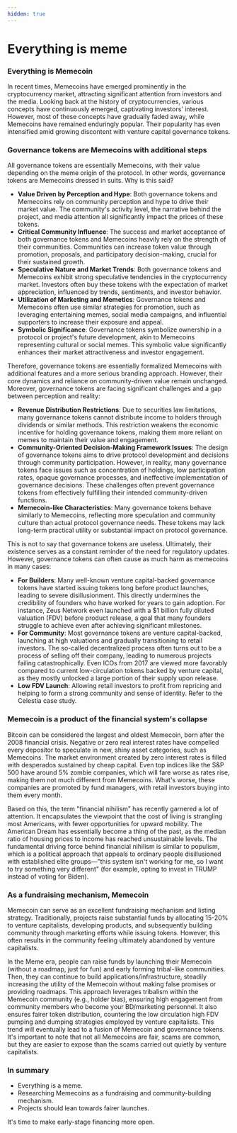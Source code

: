 ```yaml
---
hidden: true
---
```


# Everything is meme

### Everything is Memecoin

In recent times, Memecoins have emerged prominently in the cryptocurrency market, attracting significant attention from investors and the media. Looking back at the history of cryptocurrencies, various concepts have continuously emerged, captivating investors' interest. However, most of these concepts have gradually faded away, while Memecoins have remained enduringly popular. Their popularity has even intensified amid growing discontent with venture capital governance tokens.

### Governance tokens are Memecoins with additional steps

All governance tokens are essentially Memecoins, with their value depending on the meme origin of the protocol. In other words, governance tokens are Memecoins dressed in suits. Why is this said?

* **Value Driven by Perception and Hype**: Both governance tokens and Memecoins rely on community perception and hype to drive their market value. The community's activity level, the narrative behind the project, and media attention all significantly impact the prices of these tokens.
* **Critical Community Influence**: The success and market acceptance of both governance tokens and Memecoins heavily rely on the strength of their communities. Communities can increase token value through promotion, proposals, and participatory decision-making, crucial for their sustained growth.
* **Speculative Nature and Market Trends**: Both governance tokens and Memecoins exhibit strong speculative tendencies in the cryptocurrency market. Investors often buy these tokens with the expectation of market appreciation, influenced by trends, sentiments, and investor behavior.
* **Utilization of Marketing and Memetics**: Governance tokens and Memecoins often use similar strategies for promotion, such as leveraging entertaining memes, social media campaigns, and influential supporters to increase their exposure and appeal.
* **Symbolic Significance**: Governance tokens symbolize ownership in a protocol or project's future development, akin to Memecoins representing cultural or social memes. This symbolic value significantly enhances their market attractiveness and investor engagement.

Therefore, governance tokens are essentially formalized Memecoins with additional features and a more serious branding approach. However, their core dynamics and reliance on community-driven value remain unchanged. Moreover, governance tokens are facing significant challenges and a gap between perception and reality:

* **Revenue Distribution Restrictions**: Due to securities law limitations, many governance tokens cannot distribute income to holders through dividends or similar methods. This restriction weakens the economic incentive for holding governance tokens, making them more reliant on memes to maintain their value and engagement.
* **Community-Oriented Decision-Making Framework Issues**: The design of governance tokens aims to drive protocol development and decisions through community participation. However, in reality, many governance tokens face issues such as concentration of holdings, low participation rates, opaque governance processes, and ineffective implementation of governance decisions. These challenges often prevent governance tokens from effectively fulfilling their intended community-driven functions.
* **Memecoin-like Characteristics**: Many governance tokens behave similarly to Memecoins, reflecting more speculation and community culture than actual protocol governance needs. These tokens may lack long-term practical utility or substantial impact on protocol governance.

This is not to say that governance tokens are useless. Ultimately, their existence serves as a constant reminder of the need for regulatory updates. However, governance tokens can often cause as much harm as memecoins in many cases:

* **For Builders**: Many well-known venture capital-backed governance tokens have started issuing tokens long before product launches, leading to severe disillusionment. This directly undermines the credibility of founders who have worked for years to gain adoption. For instance, Zeus Network even launched with a $1 billion fully diluted valuation (FDV) before product release, a goal that many founders struggle to achieve even after achieving significant milestones.
* **For Community**: Most governance tokens are venture capital-backed, launching at high valuations and gradually transitioning to retail investors. The so-called decentralized process often turns out to be a process of selling off their company, leading to numerous projects failing catastrophically. Even ICOs from 2017 are viewed more favorably compared to current low-circulation tokens backed by venture capital, as they mostly unlocked a large portion of their supply upon release.
* **Low FDV Launch**: Allowing retail investors to profit from repricing and helping to form a strong community and sense of identity. Refer to the Celestia case study.

### Memecoin is a product of the financial system's collapse

Bitcoin can be considered the largest and oldest Memecoin, born after the 2008 financial crisis. Negative or zero real interest rates have compelled every depositor to speculate in new, shiny asset categories, such as Memecoins. The market environment created by zero interest rates is filled with desperados sustained by cheap capital. Even top indices like the S\&P 500 have around 5% zombie companies, which will fare worse as rates rise, making them not much different from Memecoins. What's worse, these companies are promoted by fund managers, with retail investors buying into them every month.

Based on this, the term "financial nihilism" has recently garnered a lot of attention. It encapsulates the viewpoint that the cost of living is strangling most Americans, with fewer opportunities for upward mobility. The American Dream has essentially become a thing of the past, as the median ratio of housing prices to income has reached unsustainable levels. The fundamental driving force behind financial nihilism is similar to populism, which is a political approach that appeals to ordinary people disillusioned with established elite groups—"this system isn't working for me, so I want to try something very different" (for example, opting to invest in TRUMP instead of voting for Biden).

### As a fundraising mechanism, Memecoin

Memecoin can serve as an excellent fundraising mechanism and listing strategy. Traditionally, projects raise substantial funds by allocating 15-20% to venture capitalists, developing products, and subsequently building community through marketing efforts while issuing tokens. However, this often results in the community feeling ultimately abandoned by venture capitalists.

In the Meme era, people can raise funds by launching their Memecoin (without a roadmap, just for fun) and early forming tribal-like communities. Then, they can continue to build applications/infrastructure, steadily increasing the utility of the Memecoin without making false promises or providing roadmaps. This approach leverages tribalism within the Memecoin community (e.g., holder bias), ensuring high engagement from community members who become your BD/marketing personnel. It also ensures fairer token distribution, countering the low circulation high FDV pumping and dumping strategies employed by venture capitalists. This trend will eventually lead to a fusion of Memecoin and governance tokens. It's important to note that not all Memecoins are fair, scams are common, but they are easier to expose than the scams carried out quietly by venture capitalists.

### In summary

* Everything is a meme.
* Researching Memecoins as a fundraising and community-building mechanism.
* Projects should lean towards fairer launches.

It's time to make early-stage financing more open.
